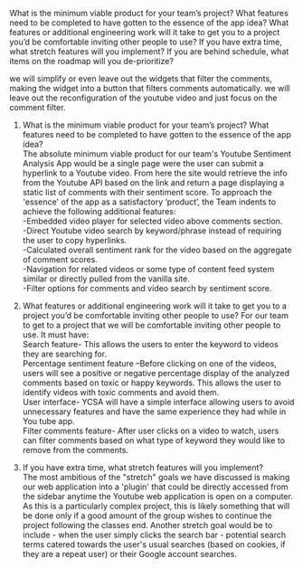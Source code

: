 
What is the minimum viable product for your team’s project? What features need to be completed to have gotten to the essence of the app idea?
What features or additional engineering work will it take to get you to a project you’d be comfortable inviting other people to use?
If you have extra time, what stretch features will you implement?
If you are behind schedule, what items on the roadmap will you de-prioritize?

we will simplify or even leave out the widgets that filter the comments, making the widget into a button that filters comments automatically. we will leave out the reconfiguration of the youtube video and just focus on the comment filter. 

1. What is the minimum viable product for your team’s project? What features need to be completed to have gotten to the essence of the app idea?
<br>The absolute minimum viable product for our team's Youtube Sentiment Analysis App would be a single page were the user can submit a hyperlink to a Youtube video. From here the site would retrieve the info from the Youtube API based on the link and return a page displaying a static list of comments with their sentiment score. 
To approach the 'essence' of the app as a satisfactory ‘product’, the Team indents to achieve the following additional features: 
<br>-Embedded video player for selected video above comments section. 
<br>-Direct Youtube video search by keyword/phrase instead of requiring the user to copy hyperlinks. 
<br>-Calculated overall sentiment rank for the video based on the aggregate of comment scores.  
-Navigation for related videos or some type of content feed system similar or directly pulled from the vanilla site. 
<br>-Filter options for comments and video search by sentiment score. 

2. What features or additional engineering work will it take to get you to a project you’d be comfortable inviting other people to use?
For our team to get to a project that we will be comfortable inviting other people to use. It must have:
<br>Search feature- This allows the users to enter the keyword to videos they are searching for.
<br>Percentage sentiment feature –Before clicking on one of the videos, users will see a positive or negative percentage display of the analyzed comments based on toxic or happy keywords. This allows the user to identify videos with toxic comments and avoid them.
<br>User interface- YCSA will have a simple interface allowing users to avoid unnecessary features and have the same experience they had while in You tube app.
<br>Filter comments feature- After user clicks on a video to watch, users can filter comments based on what type of keyword they would like to remove from the comments.


3. If you have extra time, what stretch features will you implement?
<br>The most ambitious of the "stretch" goals we have discussed is making our web application into a 'plugin' that could be directly accessed from the sidebar anytime the Youtube web application is open on a computer. As this is a particularly complex project, this is likely something that will be done only if a good amount of the group wishes to continue the project following the classes end. Another stretch goal would be to include - when the user simply clicks the search bar - potential search terms catered towards the user's usual searches (based on cookies, if they are a repeat user) or their Google account searches.

